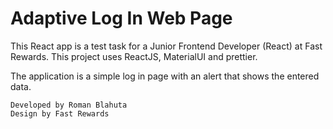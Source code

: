 # Adaptive Log In Web Page

This React app is a test task for a Junior Frontend Developer (React) at Fast Rewards.
This project uses ReactJS, MaterialUI and prettier.

The application is a simple log in page with an alert that shows the entered data.

```
Developed by Roman Blahuta
Design by Fast Rewards
```
